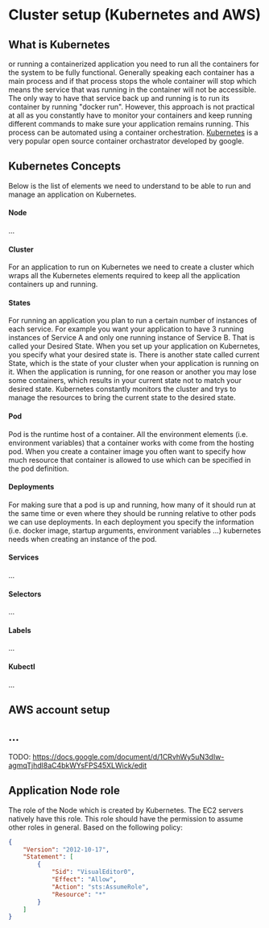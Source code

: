 # Cluster setup (Kubernetes and AWS)

## What is Kubernetes
or running a containerized application you need to run all the containers for the system to be fully functional. Generally speaking each container has a main process and if that process stops the whole container will stop which means the service that was running in the container will not be accessible. The only way to have that service back up and running is to run its container by running "docker run". However, this approach is not practical at all as you constantly have to monitor your containers and keep running different commands to make sure your application remains running. This process can be automated using a container orchestration. [Kubernetes](https://kubernetes.io/docs/concepts/overview/what-is-kubernetes/) is a very popular open source container orchastrator developed by google. 
## Kubernetes Concepts
Below is the list of elements we need to understand to be able to run and manage an application on Kubernetes.

#### Node
...

#### Cluster
For an application to run on Kubernetes we need to create a cluster which wraps all the Kubernetes elements required to keep all the application containers up and running. 

#### States
For running an application you plan to run a certain number of instances of each service. For example you want your application to have 3 running instances of Service A and only one running instance of Service B. That is called your Desired State. When you set up your application on Kubernetes, you specify what your desired state is. There is another state called current State, which is the state of your cluster when your application is running on it. When the application is running, for one reason or another you may lose some containers, which results in your current state not to match your desired state. Kubernetes constantly monitors the cluster and trys to manage the resources to bring the current state to the desired state.

#### Pod
Pod is the runtime host of a container. All the environment elements (i.e. environment variables) that a container works with come from the hosting pod. When you create a container image you often want to specify how much resource that container is allowed to use which can be specified in the pod definition.

#### Deployments
For making sure that a pod is up and running, how many of it should run at the same time or even where they should be running relative to other pods we can use deployments. In each deployment you specify the information (i.e. docker image, startup arguments, environment  variables ...) kubernetes needs when creating an instance of the pod.

#### Services
...

#### Selectors
...

#### Labels
...

#### Kubectl
...

## AWS account setup

## ...

TODO: https://docs.google.com/document/d/1CRvhWy5uN3dIw-agmqTjhdl8aC4bkWYsFPS45XLWick/edit

## Application Node role
The role of the Node which is created by Kubernetes. The EC2 servers natively have this role. This role should have the permission to assume other roles in general. Based on the following policy:
```json
{
    "Version": "2012-10-17",
    "Statement": [
        {
            "Sid": "VisualEditor0",
            "Effect": "Allow",
            "Action": "sts:AssumeRole",
            "Resource": "*"
        }
    ]
}
```
